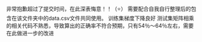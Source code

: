 非常抱歉超过了提交时间，在此深表悔意！！（⭐）
需要配合自我自行整理后的包含在该文件夹中的data.csv文件共同使用。
训练集梯度下降良好
测试集矩阵相乘的相关代码不熟悉，导致算出的正确率不符合预期，只有54％〜64％左右，需要在此做进一步的改进
